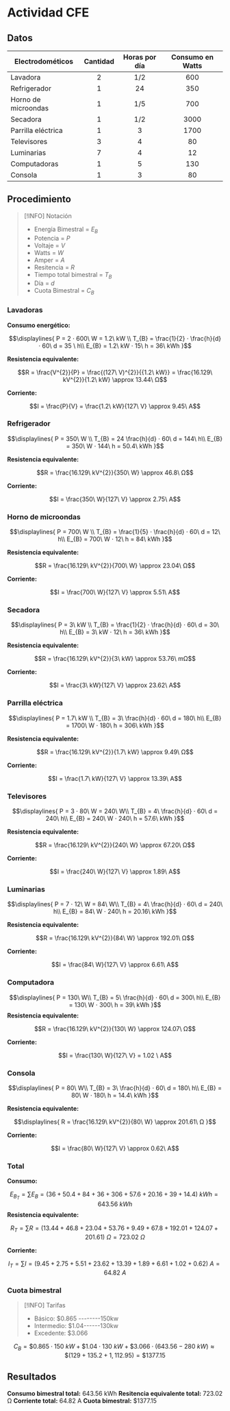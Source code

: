 # Actividad CFE

## Datos

| Electrodométicos    | Cantidad | Horas por día | Consumo en Watts |
| ------------------- |:--------:|:-------------:|:----------------:|
| Lavadora            |    2     |      1/2      |       600        |
| Refrigerador        |    1     |      24       |       350        |
| Horno de microondas |    1     |      1/5      |       700        |
| Secadora            |    1     |      1/2      |       3000       |
| Parrilla eléctrica  |    1     |       3       |       1700       |
| Televisores         |    3     |       4       |        80        |
| Luminarias          |    7     |       4       |        12        |
| Computadoras        |    1     |       5       |       130        |
| Consola             |    1     |       3       |        80        |

## Procedimiento


> [!INFO] Notación
> 
> - Energía Bimestral = $E_{B}$
> - Potencia = $P$
> - Voltaje = $V$
> - Watts = $W$
> - Amper = $A$
> - Resitencia = $R$
> - Tiempo total bimestral = $T_{B}$
> - Día = $d$
> - Cuota Bimestral = $C_{B}$

### Lavadoras

**Consumo energético:**


$$\displaylines{
P = 2 ⋅ 600\ W = 1.2\ kW \\
T_{B} = \frac{1}{2} ⋅ \frac{h}{d} ⋅ 60\ d = 35 \ h\\ 
E_{B} = 1.2\ kW ⋅ 15\ h = 36\ kWh
}$$

**Resistencia equivalente:**

$$R = \frac{V^{2}}{P} = \frac{(127\ V)^{2}}{{1.2\ kW}} = \frac{16.129\ kV^{2}}{1.2\ kW} \approx 13.44\ Ω$$

**Corriente:**

$$I = \frac{P}{V} = \frac{1.2\ kW}{127\ V} \approx 9.45\ A$$

### Refrigerador

$$\displaylines{
P = 350\ W \\
T_{B} = 24  \frac{h}{d} ⋅ 60\ d = 144\ h\\ 
E_{B} = 350\ W ⋅ 144\ h = 50.4\ kWh
}$$

**Resistencia equivalente:**

$$R = \frac{16.129\ kV^{2}}{350\ W} \approx 46.8\ Ω$$

**Corriente:**

$$I = \frac{350\ W}{127\ V} \approx 2.75\ A$$

### Horno de microondas

$$\displaylines{
P = 700\ W \\
T_{B} = \frac{1}{5} ⋅ \frac{h}{d} ⋅ 60\ d = 12\ h\\ 
E_{B} = 700\ W ⋅ 12\ h = 84\ kWh
}$$

**Resistencia equivalente:**

$$R = \frac{16.129\ kV^{2}}{700\ W} \approx 23.04\ Ω$$

**Corriente:**

$$I = \frac{700\ W}{127\ V} \approx 5.51\ A$$


### Secadora

$$\displaylines{
P = 3\ kW \\
T_{B} = \frac{1}{2} ⋅ \frac{h}{d} ⋅ 60\ d = 30\ h\\ 
E_{B} = 3\ kW ⋅ 12\ h = 36\ kWh
}$$

**Resistencia equivalente:**

$$R = \frac{16.129\ kV^{2}}{3\ kW} \approx 53.76\ mΩ$$

**Corriente:**

$$I = \frac{3\ kW}{127\ V} \approx 23.62\ A$$

### Parrilla eléctrica

$$\displaylines{
P = 1.7\ kW \\
T_{B} = 3\ \frac{h}{d} ⋅ 60\ d = 180\ h\\ 
E_{B} = 1700\ W ⋅ 180\ h = 306\ kWh
}$$

**Resistencia equivalente:**

$$R = \frac{16.129\ kV^{2}}{1.7\ kW} \approx 9.49\ Ω$$

**Corriente:**

$$I = \frac{1.7\ kW}{127\ V} \approx 13.39\ A$$



### Televisores

$$\displaylines{
P = 3 ⋅ 80\ W = 240\ W\\
T_{B} = 4\ \frac{h}{d} ⋅ 60\ d = 240\ h\\ 
E_{B} = 240\ W ⋅ 240\ h = 57.6\ kWh
}$$

**Resistencia equivalente:**

$$R = \frac{16.129\ kV^{2}}{240\ W} \approx 67.20\ Ω$$

**Corriente:**

$$I = \frac{240\ W}{127\ V} \approx 1.89\ A$$

### Luminarias

$$\displaylines{
P = 7 ⋅ 12\ W = 84\ W\\
T_{B} = 4\ \frac{h}{d} ⋅ 60\ d = 240\ h\\ 
E_{B} = 84\ W ⋅ 240\ h = 20.16\ kWh
}$$

**Resistencia equivalente:**

$$R = \frac{16.129\ kV^{2}}{84\ W} \approx 192.01\  Ω$$

**Corriente:**

$$I = \frac{84\ W}{127\ V} \approx 6.61\ A$$

### Computadora

$$\displaylines{
P = 130\ W\\
T_{B} = 5\ \frac{h}{d} ⋅ 60\ d = 300\ h\\ 
E_{B} = 130\ W ⋅ 300\ h = 39\ kWh
}$$
**Resistencia equivalente:**

$$R = \frac{16.129\ kV^{2}}{130\ W} \approx 124.07\ Ω$$

**Corriente:**

$$I = \frac{130\ W}{127\ V} = 1.02 \ A$$

### Consola

$$\displaylines{
P = 80\ W\\
T_{B} = 3\ \frac{h}{d} ⋅ 60\ d = 180\ h\\ 
E_{B} = 80\ W ⋅ 180\ h = 14.4\ kWh
}$$

**Resistencia equivalente:**

$$\displaylines{
R = \frac{16.129\ kV^{2}}{80\ W} \approx 201.61\  Ω
}$$

**Corriente:**

$$I = \frac{80\ W}{127\ V} \approx 0.62\ A$$


### Total

**Consumo:**

$$E_{B_{T}} = \sum E_{B} = (36 + 50.4 + 84 + 36 + 306 + 57.6 + 20.16 + 39 + 14.4)\ kWh = 643.56\ kWh$$
**Resistencia equivalente:**

$$R_{T} = \sum R = (13.44  + 46.8 + 23.04 + 53.76 + 9.49 + 67.8 + 192.01 + 124.07 + 201.61)\  Ω = 723.02 \ Ω$$

**Corriente:**

$$I_{T} = \sum I = (9.45 + 2.75 + 5.51 + 23.62 + 13.39 + 1.89 + 6.61 + 1.02 + 0.62)\ A = 64.82\ A$$

### Cuota bimestral

> [!INFO] Tarifas
> 
> - Básico:  $0.865 --------150kw
> - Intermedio: $1.04------130kw
> - Excedente: $3.066

$$C_{B} = \$0.865 \cdot 150\ kW + \$1.04 \cdot 130\ kW + \$3.066 \cdot(643.56 - 280\ kW) \approx \$(129 + 135.2 + 1,112.95) = \$1377.15 $$

## Resultados

**Consumo bimestral total:** 643.56 kWh
**Resitencia equivalente total:** 723.02 Ω
**Corriente total:** 64.82 A
**Cuota bimestral:** \$1377.15